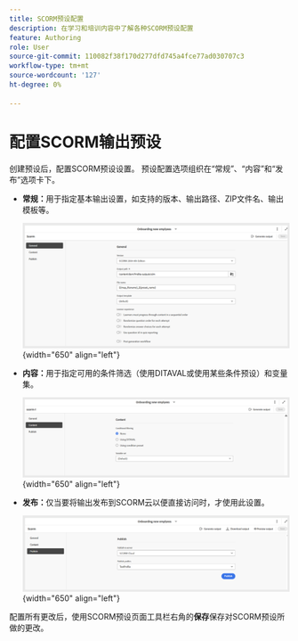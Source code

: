 ```yaml
---
title: SCORM预设配置
description: 在学习和培训内容中了解各种SCORM预设配置
feature: Authoring
role: User
source-git-commit: 110082f38f170d277dfd745a4fce77ad030707c3
workflow-type: tm+mt
source-wordcount: '127'
ht-degree: 0%

---
```


# 配置SCORM输出预设

创建预设后，配置SCORM预设设置。 预设配置选项组织在“常规”、“内容”和“发布”选项卡下。

- **常规：**&#x200B;用于指定基本输出设置，如支持的版本、输出路径、ZIP文件名、输出模板等。

  ![](assets/scorm-general-tab.png){width="650" align="left"}

- **内容：**&#x200B;用于指定可用的条件筛选（使用DITAVAL或使用某些条件预设）和变量集。

  ![](assets/scorm-content-tab.png){width="650" align="left"}

- **发布：**&#x200B;仅当要将输出发布到SCORM云以便直接访问时，才使用此设置。

  ![](assets/scorm-publish-tab.png){width="650" align="left"}

配置所有更改后，使用SCORM预设页面工具栏右角的&#x200B;**保存**&#x200B;保存对SCORM预设所做的更改。


